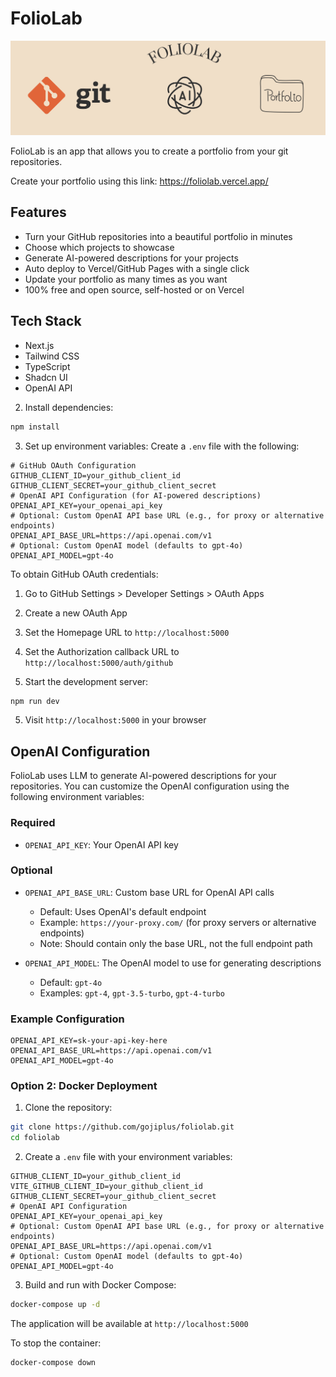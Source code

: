 # FolioLab

![FolioLab](images/FolioLab.png)

FolioLab is an app that allows you to create a portfolio from your git repositories.

Create your portfolio using this link: https://foliolab.vercel.app/

## Features

- Turn your GitHub repositories into a beautiful portfolio in minutes
- Choose which projects to showcase
- Generate AI-powered descriptions for your projects
- Auto deploy to Vercel/GitHub Pages with a single click
- Update your portfolio as many times as you want
- 100% free and open source, self-hosted or on Vercel

## Tech Stack

- Next.js
- Tailwind CSS
- TypeScript
- Shadcn UI
- OpenAI API

2. Install dependencies:
```bash
npm install
```

3. Set up environment variables:
Create a `.env` file with the following:
```env
# GitHub OAuth Configuration
GITHUB_CLIENT_ID=your_github_client_id
GITHUB_CLIENT_SECRET=your_github_client_secret
# OpenAI API Configuration (for AI-powered descriptions)
OPENAI_API_KEY=your_openai_api_key
# Optional: Custom OpenAI API base URL (e.g., for proxy or alternative endpoints)
OPENAI_API_BASE_URL=https://api.openai.com/v1
# Optional: Custom OpenAI model (defaults to gpt-4o)
OPENAI_API_MODEL=gpt-4o
```

To obtain GitHub OAuth credentials:
1. Go to GitHub Settings > Developer Settings > OAuth Apps
2. Create a new OAuth App
3. Set the Homepage URL to `http://localhost:5000`
4. Set the Authorization callback URL to `http://localhost:5000/auth/github`

4. Start the development server:
```bash
npm run dev
```

5. Visit `http://localhost:5000` in your browser

## OpenAI Configuration

FolioLab uses LLM to generate AI-powered descriptions for your repositories. You can customize the OpenAI configuration using the following environment variables:

### Required
- `OPENAI_API_KEY`: Your OpenAI API key

### Optional
- `OPENAI_API_BASE_URL`: Custom base URL for OpenAI API calls
  - Default: Uses OpenAI's default endpoint
  - Example: `https://your-proxy.com/` (for proxy servers or alternative endpoints)
  - Note: Should contain only the base URL, not the full endpoint path

- `OPENAI_API_MODEL`: The OpenAI model to use for generating descriptions
  - Default: `gpt-4o`
  - Examples: `gpt-4`, `gpt-3.5-turbo`, `gpt-4-turbo`

### Example Configuration
```env
OPENAI_API_KEY=sk-your-api-key-here
OPENAI_API_BASE_URL=https://api.openai.com/v1
OPENAI_API_MODEL=gpt-4o
```

### Option 2: Docker Deployment

1. Clone the repository:
```bash
git clone https://github.com/gojiplus/foliolab.git
cd foliolab
```

2. Create a `.env` file with your environment variables:
```env
GITHUB_CLIENT_ID=your_github_client_id
VITE_GITHUB_CLIENT_ID=your_github_client_id
GITHUB_CLIENT_SECRET=your_github_client_secret
# OpenAI API Configuration
OPENAI_API_KEY=your_openai_api_key
# Optional: Custom OpenAI API base URL (e.g., for proxy or alternative endpoints)
OPENAI_API_BASE_URL=https://api.openai.com/v1
# Optional: Custom OpenAI model (defaults to gpt-4o)
OPENAI_API_MODEL=gpt-4o
```

3. Build and run with Docker Compose:
```bash
docker-compose up -d
```

The application will be available at `http://localhost:5000`

To stop the container:
```bash
docker-compose down
```